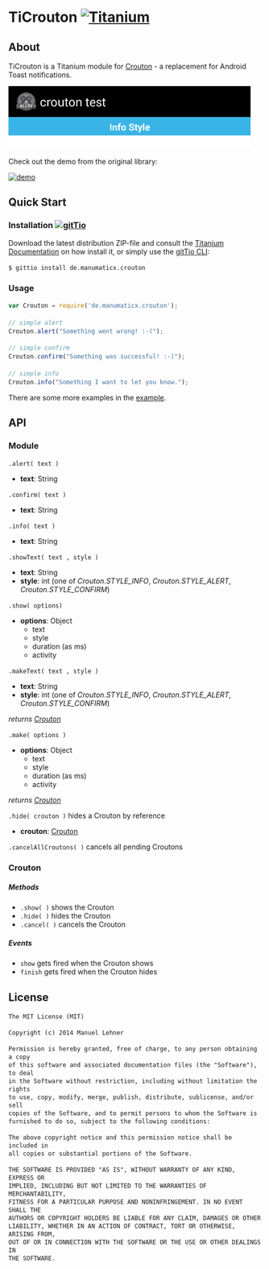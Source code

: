 # TiCrouton [![Titanium](http://www-static.appcelerator.com/badges/titanium-git-badge-sq.png)](http://www.appcelerator.com/titanium/)

## About
TiCrouton is a Titanium module for [Crouton](https://github.com/keyboardsurfer/Crouton) - a replacement for Android Toast notifications.

![demo](documentation/ticrouton.gif)

Check out the demo from the original library:

[![demo](http://developer.android.com/images/brand/en_generic_rgb_wo_60.png)](http://play.google.com/store/apps/details?id=de.keyboardsurfer.app.demo.crouton)

## Quick Start

### Installation [![gitTio](http://gitt.io/badge.png)](http://gitt.io/component/de.manumaticx.crouton)
Download the latest distribution ZIP-file and consult the [Titanium Documentation](http://docs.appcelerator.com/titanium/latest/#!/guide/Using_a_Module) on how install it, or simply use the [gitTio CLI](http://gitt.io/cli):

`$ gittio install de.manumaticx.crouton`

### Usage
```javascript
var Crouton = require('de.manumaticx.crouton');

// simple alert
Crouton.alert("Something went wrong! :-(");

// simple confirm
Crouton.confirm("Something was successful! :-)");

// simple info
Crouton.info("Something I want to let you know.");

```
There are some more examples in the [example](example/app.js).

## API

### Module

`.alert( text )`
* __text__: String

`.confirm( text )`
* __text__: String

`.info( text )`
* __text__: String

`.showText( text , style )`
* __text__: String
* __style__: int (one of _Crouton.STYLE_INFO_, _Crouton.STYLE_ALERT_, _Crouton.STYLE_CONFIRM_)

`.show( options)`
* __options__: Object
	* text
	* style
	* duration (as ms)
	* activity

`.makeText( text , style )`
* __text__: String
* __style__: int (one of _Crouton.STYLE_INFO_, _Crouton.STYLE_ALERT_, _Crouton.STYLE_CONFIRM_)

 _returns [Crouton](#crouton)_

`.make( options )`
* __options__: Object
	* text
	* style
	* duration (as ms)
	* activity

 _returns [Crouton](#crouton)_

`.hide( crouton )` hides a Crouton by reference
* __crouton__: [Crouton](#crouton)

`.cancelAllCroutons( )` cancels all pending Croutons


### Crouton

##### Methods

* `.show( )` shows the Crouton
* `.hide( )` hides the Crouton
* `.cancel( )` cancels the Crouton

##### Events

* `show` gets fired when the Crouton shows
* `finish` gets fired when the Crouton hides

## License
	The MIT License (MIT)

	Copyright (c) 2014 Manuel Lehner

	Permission is hereby granted, free of charge, to any person obtaining a copy
	of this software and associated documentation files (the "Software"), to deal
	in the Software without restriction, including without limitation the rights
	to use, copy, modify, merge, publish, distribute, sublicense, and/or sell
	copies of the Software, and to permit persons to whom the Software is
	furnished to do so, subject to the following conditions:

	The above copyright notice and this permission notice shall be included in
	all copies or substantial portions of the Software.

	THE SOFTWARE IS PROVIDED "AS IS", WITHOUT WARRANTY OF ANY KIND, EXPRESS OR
	IMPLIED, INCLUDING BUT NOT LIMITED TO THE WARRANTIES OF MERCHANTABILITY,
	FITNESS FOR A PARTICULAR PURPOSE AND NONINFRINGEMENT. IN NO EVENT SHALL THE
	AUTHORS OR COPYRIGHT HOLDERS BE LIABLE FOR ANY CLAIM, DAMAGES OR OTHER
	LIABILITY, WHETHER IN AN ACTION OF CONTRACT, TORT OR OTHERWISE, ARISING FROM,
	OUT OF OR IN CONNECTION WITH THE SOFTWARE OR THE USE OR OTHER DEALINGS IN
	THE SOFTWARE.
